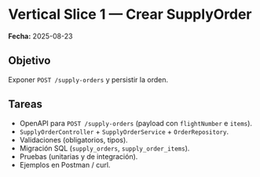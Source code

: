 # Vertical Slice 1 — Crear SupplyOrder

**Fecha:** 2025-08-23

## Objetivo
Exponer `POST /supply-orders` y persistir la orden.

## Tareas
- OpenAPI para `POST /supply-orders` (payload con `flightNumber` e `items`).
- `SupplyOrderController` + `SupplyOrderService` + `OrderRepository`.
- Validaciones (obligatorios, tipos).
- Migración SQL (`supply_orders`, `supply_order_items`).
- Pruebas (unitarias y de integración).
- Ejemplos en Postman / curl.
